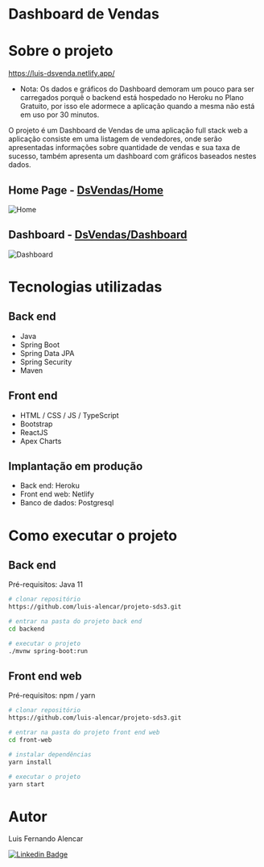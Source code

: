 # Dashboard de Vendas

# Sobre o projeto

https://luis-dsvenda.netlify.app/
- Nota: Os dados e gráficos do Dashboard demoram um pouco para ser carregados porquê o backend está hospedado no Heroku no Plano Gratuito, por isso ele adormece a aplicação quando a mesma não está em uso por 30 minutos.

O projeto é um Dashboard de Vendas de uma aplicação full stack web a aplicação consiste em uma listagem de vendedores, onde serão apresentadas informações sobre quantidade de vendas e sua taxa de sucesso, também apresenta um dashboard com gráficos baseados nestes dados.


## Home Page - [DsVendas/Home](https://tiagogomes-dsvendas.netlify.app/ "DsVendas/home")
![Home](https://github.com/luis-alencar/f1.png)

## Dashboard - [DsVendas/Dashboard](https://tiagogomes-dsvendas.netlify.app/dashboard "DsVendas/dashboard")
![Dashboard](https://github.com/luis-alencar/f2.png)

# Tecnologias utilizadas
## Back end
- Java
- Spring Boot
- Spring Data JPA
- Spring Security
- Maven
## Front end
- HTML / CSS / JS / TypeScript
- Bootstrap
- ReactJS
- Apex Charts
## Implantação em produção
- Back end: Heroku
- Front end web: Netlify
- Banco de dados: Postgresql

# Como executar o projeto

## Back end
Pré-requisitos: Java 11

```bash
# clonar repositório
https://github.com/luis-alencar/projeto-sds3.git

# entrar na pasta do projeto back end
cd backend

# executar o projeto
./mvnw spring-boot:run
```
## Front end web
Pré-requisitos: npm / yarn

```bash
# clonar repositório
https://github.com/luis-alencar/projeto-sds3.git

# entrar na pasta do projeto front end web
cd front-web

# instalar dependências
yarn install

# executar o projeto
yarn start
```

# Autor

Luis Fernando Alencar<br>

[![Linkedin Badge](https://img.shields.io/badge/Luis_Alencar-blue?style=flat-square&logo=Linkedin&logoColor=white&link=https://www.linkedin.com/in/luis-alencar/)](https://www.linkedin.com/in/luis-alencar/) 